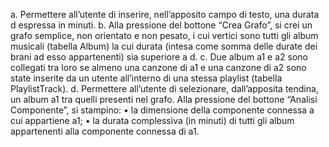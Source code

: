 a. Permettere all’utente di inserire, nell’apposito campo di testo, una durata d espressa in minuti.
b. Alla pressione del bottone “Crea Grafo”, si crei un grafo semplice, non orientato e non pesato, i cui vertici 
sono tutti gli album musicali (tabella Album) la cui durata (intesa come somma delle durate dei brani ad esso 
appartenenti) sia superiore a d.
c. Due album a1 e a2 sono collegati tra loro se almeno una canzone di a1 e una canzone di a2 sono state inserite 
da un utente all’interno di una stessa playlist (tabella PlaylistTrack).
d. Permettere all’utente di selezionare, dall’apposita tendina, un album a1 tra quelli presenti nel grafo. 
Alla pressione del bottone “Analisi Componente”, si stampino:
• la dimensione della componente connessa a cui appartiene a1;
• la durata complessiva (in minuti) di tutti gli album appartenenti alla componente connessa di a1.
